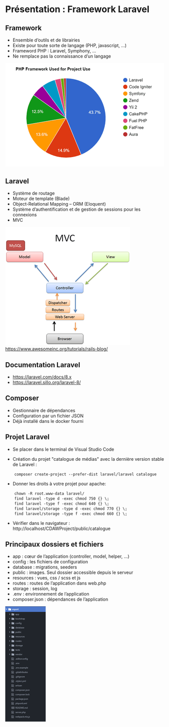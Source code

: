 # Présentation : Framework Laravel

## Framework

- Ensemble d’outils et de librairies
- Existe pour toute sorte de langage (PHP, javascript, …)
- Frameword PHP : Laravel, Symphony, ...
- Ne remplace pas la connaissance d’un langage

![Utilisation framework](/ressources/tutoLaravel/PHP-Framework.png)


## Laravel

- Système de routage
- Moteur de template (Blade)
- Object-Relational Mapping – ORM (Eloquent)
- Système d’authentification et de gestion de sessions pour les connexions
- MVC

![MVC](/ressources/tutoLaravel/MVC.png)
https://www.awesomeinc.org/tutorials/rails-blog/


## Documentation Laravel 
- <a href="https://laravel.com/docs/8.x" target="_blank">https://laravel.com/docs/8.x</a>
- <a href="https://laravel.sillo.org/laravel-8/" target="_blank">https://laravel.sillo.org/laravel-8/</a>


## Composer
- Gestionnaire de dépendances
- Configuration par un fichier JSON
- Déjà installé dans le docker fourni


## Projet Laravel

- Se placer dans le terminal de Visual Studio Code

- Création du projet "catalogue de médias" avec la dernière version stable de Laravel :
```
	composer create-project --prefer-dist laravel/laravel catalogue
```

- Donner les droits à votre projet pour apache:
```
	chown -R root.www-data laravel/
	find laravel -type d -exec chmod 750 {} \;
	find laravel -type f -exec chmod 640 {} \;
	find laravel/storage -type d -exec chmod 770 {} \;
	find laravel/storage -type f -exec chmod 660 {} \;
```

- Vérifier dans le navigateur : 
	http://localhost/CDAWProject/public/catalogue

## Principaux dossiers et fichiers
- app : cœur de l’application (controller, model, helper, …) 
- config : les fichiers de configuration
- database : migrations, seeders
- public : images. Seul dossier accessible depuis le serveur
- resources : vues, css / scss et js
- routes : routes de l’application dans web.php
- storage : session, log
- .env : environnement de l’application
- composer.json : dépendances de l’application

![Constitution](/ressources/tutoLaravel/constitution.png)